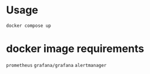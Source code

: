 # Usage

`docker compose up`

# docker image requirements

`prometheus`
`grafana/grafana`
`alertmanager`
